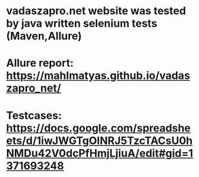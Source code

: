 # vadaszapro.net website was tested by java written selenium tests (Maven,Allure)
# Allure report: https://mahlmatyas.github.io/vadaszapro_net/
# Testcases: https://docs.google.com/spreadsheets/d/1iwJWGTgOlNRJ5TzcTACsU0hNMDu42V0dcPfHmjLjiuA/edit#gid=1371693248
